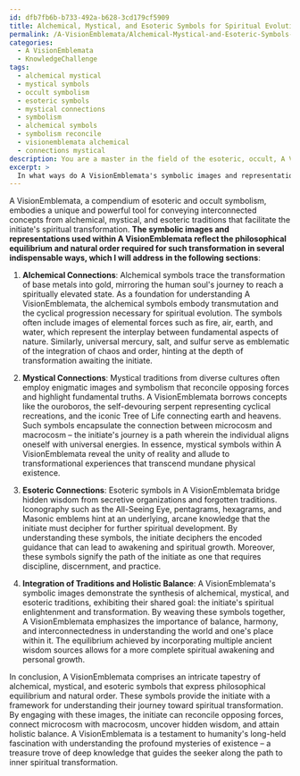```yaml
---
id: dfb7fb6b-b733-492a-b628-3cd179cf5909
title: Alchemical, Mystical, and Esoteric Symbols for Spiritual Evolution in A VisionEmblemata
permalink: /A-VisionEmblemata/Alchemical-Mystical-and-Esoteric-Symbols-for-Spiritual-Evolution-in-A-VisionEmblemata/
categories:
  - A VisionEmblemata
  - KnowledgeChallenge
tags:
  - alchemical mystical
  - mystical symbols
  - occult symbolism
  - esoteric symbols
  - mystical connections
  - symbolism
  - alchemical symbols
  - symbolism reconcile
  - visionemblemata alchemical
  - connections mystical
description: You are a master in the field of the esoteric, occult, A VisionEmblemata and Education. You are a writer of tests, challenges, books and deep knowledge on A VisionEmblemata for initiates and students to gain deep insights and understanding from. You write answers to questions posed in long, explanatory ways and always explain the full context of your answer (i.e., related concepts, formulas, examples, or history), as well as the step-by-step thinking process you take to answer the challenges. Be rigorous and thorough, and summarize the key themes, ideas, and conclusions at the end.
excerpt: > 
  In what ways do A VisionEmblemata's symbolic images and representations reflect the philosophical equilibrium and natural order essential for the initiate's journey toward achieving inner spiritual transformation, by drawing upon the connections between alchemical, mystical, and esoteric traditions?
---
```

A VisionEmblemata, a compendium of esoteric and occult symbolism, embodies a unique and powerful tool for conveying interconnected concepts from alchemical, mystical, and esoteric traditions that facilitate the initiate's spiritual transformation. ****The symbolic images and representations used within A VisionEmblemata reflect the philosophical equilibrium and natural order required for such transformation in several indispensable ways, which I will address in the following sections****: 

1. **Alchemical Connections**:
Alchemical symbols trace the transformation of base metals into gold, mirroring the human soul's journey to reach a spiritually elevated state. As a foundation for understanding A VisionEmblemata, the alchemical symbols embody transmutation and the cyclical progression necessary for spiritual evolution. The symbols often include images of elemental forces such as fire, air, earth, and water, which represent the interplay between fundamental aspects of nature. Similarly, universal mercury, salt, and sulfur serve as emblematic of the integration of chaos and order, hinting at the depth of transformation awaiting the initiate.

2. **Mystical Connections**:
Mystical traditions from diverse cultures often employ enigmatic images and symbolism that reconcile opposing forces and highlight fundamental truths. A VisionEmblemata borrows concepts like the ouroboros, the self-devouring serpent representing cyclical recreations, and the iconic Tree of Life connecting earth and heavens. Such symbols encapsulate the connection between microcosm and macrocosm – the initiate's journey is a path wherein the individual aligns oneself with universal energies. In essence, mystical symbols within A VisionEmblemata reveal the unity of reality and allude to transformational experiences that transcend mundane physical existence.

3. **Esoteric Connections**:
Esoteric symbols in A VisionEmblemata bridge hidden wisdom from secretive organizations and forgotten traditions. Iconography such as the All-Seeing Eye, pentagrams, hexagrams, and Masonic emblems hint at an underlying, arcane knowledge that the initiate must decipher for further spiritual development. By understanding these symbols, the initiate deciphers the encoded guidance that can lead to awakening and spiritual growth. Moreover, these symbols signify the path of the initiate as one that requires discipline, discernment, and practice.

4. **Integration of Traditions and Holistic Balance**:
A VisionEmblemata's symbolic images demonstrate the synthesis of alchemical, mystical, and esoteric traditions, exhibiting their shared goal: the initiate's spiritual enlightenment and transformation. By weaving these symbols together, A VisionEmblemata emphasizes the importance of balance, harmony, and interconnectedness in understanding the world and one's place within it. The equilibrium achieved by incorporating multiple ancient wisdom sources allows for a more complete spiritual awakening and personal growth.

In conclusion, A VisionEmblemata comprises an intricate tapestry of alchemical, mystical, and esoteric symbols that express philosophical equilibrium and natural order. These symbols provide the initiate with a framework for understanding their journey toward spiritual transformation. By engaging with these images, the initiate can reconcile opposing forces, connect microcosm with macrocosm, uncover hidden wisdom, and attain holistic balance. A VisionEmblemata is a testament to humanity's long-held fascination with understanding the profound mysteries of existence – a treasure trove of deep knowledge that guides the seeker along the path to inner spiritual transformation.

